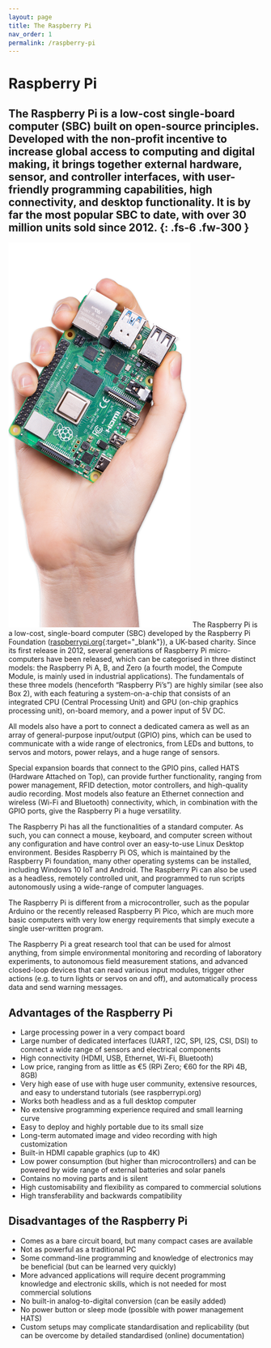 ```yaml
---
layout: page
title: The Raspberry Pi
nav_order: 1
permalink: /raspberry-pi
---
```


# Raspberry Pi

The Raspberry Pi is a low-cost single-board computer (SBC) built on open-source principles. Developed with the non-profit incentive to increase global access to computing and digital making, it brings together external hardware, sensor, and controller interfaces, with user-friendly programming capabilities, high connectivity, and desktop functionality. It is by far the most popular SBC to date, with over 30 million units sold since 2012.
{: .fs-6 .fw-300 }
---

[![RPi in hand](/assets/images/raspberry-pi-4-in-hand.png?style=rpihandimg)](http://raspberrypi.org)
The Raspberry Pi is a low-cost, single-board computer (SBC) developed by the Raspberry Pi Foundation ([raspberrypi.org](raspberrypi.org){:target="_blank"}), a UK-based charity. Since its first release in 2012, several generations of Raspberry Pi micro-computers have been released, which can be categorised in three distinct models: the Raspberry Pi A, B, and Zero (a fourth model, the Compute Module, is mainly used in industrial applications). The fundamentals of these three models (henceforth “Raspberry Pi’s”) are highly similar (see also Box 2), with each featuring a system-on-a-chip that consists of an integrated CPU (Central Processing Unit) and GPU (on-chip graphics processing unit), on-board memory, and a power input of 5V DC.

All models also have a port to connect a dedicated camera as well as an array of general-purpose input/output (GPIO) pins, which can be used to communicate with a wide range of electronics, from LEDs and buttons, to servos and motors, power relays, and a huge range of sensors.

Special expansion boards that connect to the GPIO pins, called HATS (Hardware Attached on Top), can provide further functionality, ranging from power management, RFID detection, motor controllers, and high-quality audio recording. Most models also feature an Ethernet connection and wireless (Wi-Fi and Bluetooth) connectivity, which, in combination with the GPIO ports, give the Raspberry Pi a huge versatility.

The Raspberry Pi has all the functionalities of a standard computer. As such, you can connect a mouse, keyboard, and computer screen without any configuration and have control over an easy-to-use Linux Desktop environment. Besides Raspberry Pi OS, which is maintained by the Raspberry Pi foundation, many other operating systems can be installed, including Windows 10 IoT and Android. The Raspberry Pi can also be used as a headless, remotely controlled unit, and programmed to run scripts autonomously using a wide-range of computer languages.

The Raspberry Pi is different from a microcontroller, such as the popular Arduino or the recently released Raspberry Pi Pico, which are much more basic computers with very low energy requirements that simply execute a single user-written program.

The Raspberry Pi a great research tool that can be used for almost anything, from simple environmental monitoring and recording of laboratory experiments, to autonomous field measurement stations, and advanced closed-loop devices that can read various input modules, trigger other actions (e.g. to turn lights or servos on and off), and automatically process data and send warning messages.

## Advantages of the Raspberry Pi
- Large processing power in a very compact board  
- Large number of dedicated interfaces (UART, I2C, SPI, I2S, CSI, DSI) to connect a wide range of sensors and electrical components  
- High connectivity (HDMI, USB, Ethernet, Wi-Fi, Bluetooth)  
- Low price, ranging from as little as €5 (RPi Zero; €60 for the RPi 4B, 8GB)  
- Very high ease of use with huge user community, extensive resources, and easy to understand tutorials (see raspberrypi.org)  
- Works both headless and as a full desktop computer  
- No extensive programming experience required and small learning curve  
- Easy to deploy and highly portable due to its small size  
- Long-term automated image and video recording with high customization  
- Built-in HDMI capable graphics (up to 4K)  
- Low power consumption (but higher than microcontrollers) and can be powered by wide range of external batteries and solar panels  
- Contains no moving parts and is silent  
- High customisability and flexibility as compared to commercial solutions  
- High transferability and backwards compatibility  

## Disadvantages of the Raspberry Pi
- Comes as a bare circuit board, but many compact cases are available  
- Not as powerful as a traditional PC  
- Some command-line programming and knowledge of electronics may be beneficial (but can be learned very quickly)  
- More advanced applications will require decent programming knowledge and electronic skills, which is not needed for most commercial solutions  
- No built-in analog-to-digital conversion (can be easily added)  
- No power button or sleep mode (possible with power management HATS)  
- Custom setups may complicate standardisation and replicability (but can be overcome by detailed standardised (online) documentation)  
